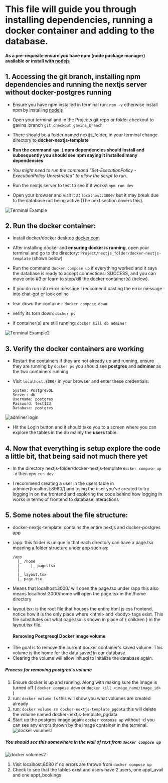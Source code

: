 # **This file will guide you through installing dependencies, running a docker container and adding to the database.**

#### **As a pre-requisite ensure you have npm (node package manager) available or install with [nodejs](https://nodejs.org/en/download)**

## 1. Accessing the git branch, installing npm dependencies and running the nextjs server without docker-postgres running

- Ensure you have npm installed in terminal run: `npm -v` otherwise install npm by installing [nodejs](https://nodejs.org/en/download)
- Open your terminal and in the Projects git repo or folder checkout to gavins_branch `git checkout gavins_branch`
- There should be a folder named nextjs_folder, in your terminal change directory to **docker-nextjs-template**
- **Run the command `npm i` npm dependencies should install and subsequently you should see npm saying it installed many dependencies**
- _You might need to run the command "Set-ExecutionPolicy -ExecutionPolicy Unrestricted" to allow the script to run._
- Run the nextjs server to test to see if it works! `npm run dev`

- Open your browser and visit it at `localhost:3000/` but it may break due to the database not being active (The next section covers this).

![Terminal Example](./images/example1.png)

## 2. Run the docker container:

- Install docker/docker desktop [docker.com](https://www.docker.com/)

- After installing docker and **ensuring docker is running**, open your terminal and go to the directory: `Project/nextjs_folder/docker-nextjs-template` (shown below)

- Run the command `docker compose up` if everything worked and it says the database is ready to accept connections: SUCCESS, and you can move onto #3 or learn to stop/kill the docker container(s) (below).

- If you do run into error message I reccomend pasting the error message into chat-gpt or look online

- tear down the container: `docker compose down`

- verify its torn down: `docker ps`

- if container(s) are still running: `docker kill db adminer`

![Terminal Example2](./images/example2.png)

## 3. Verify the docker containers are working

- Restart the containers if they are not already up and running, ensure they are running by `docker ps` you should see **postgres** and **adminer** as the two containers running

- Visit `localhost:8080/` in your browser and enter these credentials:

      System: PostgreSQL
      Server: db
      Username: postgres
      Password: test123
      Database: postgres

![adminer login](./images/example3.png)

- Hit the Login button and it should take you to a screen where you can explore the tables in the db mainly the **users** table.

## 4. Now that everything is setup explore the code a little bit, that being said not much there yet

- In the directory nextjs-folder/docker-nextjs-template `docker compose up -d` then `npm run dev`

- I recommend creating a user in the users table in adminer(localhost:8080/) and using the user you've created to try logging in on the frontend and exploring the code behind how logging in works in terms of frontend to database interactions

## 5. Some notes about the file structure:

- docker-nextjs-template: contains the entire nextjs and docker-postgres app

- /app: this folder is unique in that each directory can have a page.tsx meaning a folder structure under app such as:

      /app
        |_ /home
        |     |_ page.tsx
        |
        |_ layout.tsx
        |_ page.tsx

- Means that localhost:3000/ will open the page.tsx under /app this also means localhost:3000/home will open the page.tsx in the /home directory

- layout.tsx: is the root file that houses the entire html js css frontend, notice how it is the only place where \<html\> and \<body\> tags exist. This file substitutes out what page.tsx is shown in place of { children } in the layout.tsx file.

  #### Removing Postgresql Docker image volume

* The goal is to remove the current docker container's saved volume. This volume is the home for the data saved in our database.
* Clearing the volume will allow init.sql to initalize the database again.

##### Process for removing postgres's volume

1. Ensure docker is up and running. Along with making sure the image is turned off ( `docker compose down` or `docker kill <image_name/image_id>` )
2. run: `docker volume ls` this will show you what volumes are created already
3. run: `docker volume rm docker-nextjs-template_pgdata` this will delete the volume named docker-nextjs-template_pgdata
4. Start up the postgres image again: `docker compose up` without -d you can see any errors thrown by the image container in the terminal.
   ![docker volumes1](./images/volume1.png)

##### You should see this somewhere in the wall of text from `docker compose up`

![docker volumes2](./images/volume2.png)

1. Visit localhost:8080 if no errors are thrown from `docker compose up`
2. Check to see that the tables exist and users have 2 users, one appt_avail and one appt_bookings
